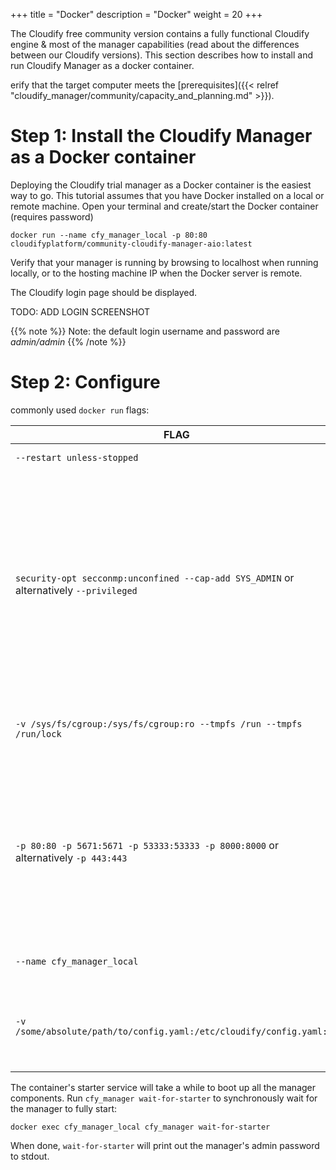 +++
title = "Docker"
description = "Docker"
weight = 20
+++

The Cloudify free community version contains a fully functional Cloudify engine & most of the manager capabilities (read about the differences between our Cloudify versions). This section describes how to install and run Cloudify Manager as a docker container.

erify that the target computer meets the [prerequisites]({{< relref "cloudify_manager/community/capacity_and_planning.md" >}}).

# Step 1: Install the Cloudify Manager as a Docker container

Deploying the Cloudify trial manager as a Docker container is the easiest way to go. This tutorial assumes that you have Docker installed on a local or remote machine.
Open your terminal and create/start the Docker container (requires password)

```
docker run --name cfy_manager_local -p 80:80 cloudifyplatform/community-cloudify-manager-aio:latest
```

Verify that your manager is running by browsing to localhost when running locally, or to the hosting machine IP when the Docker server is remote.

The Cloudify login page should be displayed.

TODO: ADD LOGIN SCREENSHOT

{{% note %}}
Note: the default login username and password are _admin/admin_
{{% /note %}}

# Step 2: Configure

commonly used `docker run` flags:

| FLAG                                                                                   | DESCRIPTION                                                                                                                                                                                                                                                                                                                                                                                                                        |
|----------------------------------------------------------------------------------------|------------------------------------------------------------------------------------------------------------------------------------------------------------------------------------------------------------------------------------------------------------------------------------------------------------------------------------------------------------------------------------------------------------------------------------|
| `--restart unless-stopped`                                                             | auto-restart of the container                                                                                                                                                                                                                                                                                                                                                                                                      |
| `security-opt secconmp:unconfined --cap-add SYS_ADMIN` or alternatively `--privileged` | when running a SystemD-based container, giving the container elevated privileges is required for SystemD itself to run. When using a new enough Docker Engine (at least 17.05+), those flags can be omitted, but the host SELinux policy might need to be adjusted by doing `setsebool -P container_manage_cgroup true`. Neither those flags, nor the SELinux adjustment, are required when using containers not based on SystemD. |
| `-v /sys/fs/cgroup:/sys/fs/cgroup:ro --tmpfs /run --tmpfs /run/lock`                   | mounts required only when using a SystemD-based container. Note that the host machine must also be using SystemD.                                                                                                                                                                                                                                                                                                                  |
| `-p 80:80 -p 5671:5671 -p 53333:53333 -p 8000:8000` or alternatively `-p 443:443`      | the ports 5671 and 53333 are used for manager/agent communication, while the port 80 or 443 is used for CLI/UI access to the manager. Port 8000 is used for the hello-world example and is optional. Using the `-p` flags, or even `--network host`, these ports can be forwarded from the host machine to the container.                                                                                                          |
| `--name cfy_manager_local`                                                             | the name given to the container, for use with later `docker exec` calls.                                                                                                                                                                                                                                                                                                                                                           |
| `-v /some/absolute/path/to/config.yaml:/etc/cloudify/config.yaml:rw`                   | mounting a yaml file at `/etc/cloudify/config.yaml` allows configuring the manager container, including setting an admin password, and providing paths to TLS certificates.                                                                                                                                                                                                                                                        |

The container's starter service will take a while to boot up all the manager components. Run `cfy_manager wait-for-starter` to synchronously wait for the manager to fully start:

```
docker exec cfy_manager_local cfy_manager wait-for-starter
```

When done, `wait-for-starter` will print out the manager's admin password to stdout.

